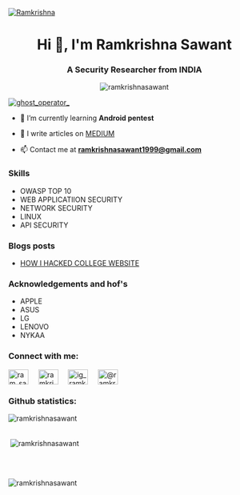 <a href="https://ibb.co/pndkKSh"><img src="https://i.ibb.co/qxp2gvJ/Ramkrishna.jpg" alt="Ramkrishna" border="0" /></a>
<h1 align="center">Hi 👋, I'm Ramkrishna Sawant</h1>
<h3 align="center">A Security Researcher from INDIA </h3>
<p align="center"> <img src="https://komarev.com/ghpvc/?username=ramkrishnasawant&label=Profile%20views&color=0e75b6&style=flat" alt="ramkrishnasawant" /> </p>

<p align="left"> <a href="https://twitter.com/ghost_operator_" target="blank"><img src="https://img.shields.io/twitter/follow/ghost_operator_?logo=twitter&style=for-the-badge" alt="ghost_operator_" /></a> </p>

- 🌱 I’m currently learning **Android pentest**

- 📝 I write articles on [MEDIUM](https://ramkrishna-sawant.medium.com/)

- 📫 Contact me at  **ramkrishnasawant1999@gmail.com**

### Skills
-   OWASP TOP 10
-   WEB APPLICATIION SECURITY
-   NETWORK SECURITY 
-   LINUX
-   API SECURITY

### Blogs posts
 -  [HOW I HACKED COLLEGE WEBSITE](https://ramkrishna-sawant.medium.com/how-i-hacked-my-friends-college-website-within-10-minutes-e862cb5ad7a3)
 
 ### Acknowledgements and hof's
 - APPLE
 - ASUS
 - LG
 - LENOVO
 - NYKAA
        

<h3 align="left">Connect with me:</h3>
<p align="left">
<a href="https://twitter.com/GHOST_OPERATOR_" target="blank"><img align="center" src="https://raw.githubusercontent.com/rahuldkjain/github-profile-readme-generator/master/src/images/icons/Social/twitter.svg" alt="ram_sawant_" height="30" width="40" /></a> &nbsp   &nbsp
<a href="https://linkedin.com/in/ramkrishnasawant" target="blank"><img align="center" src="https://raw.githubusercontent.com/rahuldkjain/github-profile-readme-generator/master/src/images/icons/Social/linked-in-alt.svg" alt="ramkrishnasawant" height="30" width="40" /></a> &nbsp   &nbsp
<a href="https://instagram.com/ig_ramkrishna" target="blank"><img align="center" src="https://raw.githubusercontent.com/rahuldkjain/github-profile-readme-generator/master/src/images/icons/Social/instagram.svg" alt="ig_ramkrishna" height="30" width="40" /></a> &nbsp  &nbsp
<a href="https://medium.com/@ramkrishna-sawant" target="blank"><img align="center" src="https://raw.githubusercontent.com/rahuldkjain/github-profile-readme-generator/master/src/images/icons/Social/medium.svg" alt="@ramkrishna-sawant" height="30" width="40" /></a> &nbsp  &nbsp
</p>


 <h3 align="left">Github statistics:</h3>
<p><img align="left" src="https://github-readme-stats.vercel.app/api/top-langs?username=ramkrishnasawant&show_icons=true&locale=en&layout=compact" alt="ramkrishnasawant" /></p> <br >&nbsp

<p>&nbsp;<img align="center" src="https://github-readme-stats.vercel.app/api?username=ramkrishnasawant&show_icons=true&locale=en" alt="ramkrishnasawant" /></p>  <br > &nbsp

<p><img align="center" src="https://github-readme-streak-stats.herokuapp.com/?user=ramkrishnasawant&" alt="ramkrishnasawant" /></p>  <br> &nbsp
